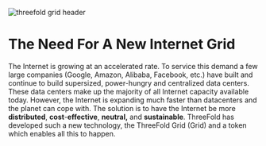 ![threefold grid header](grid_header.png)

# The Need For A New Internet Grid

The Internet is growing at an accelerated rate. To service this demand a few large companies (Google, Amazon, Alibaba, Facebook, etc.) have built and continue to build supersized, power-hungry and centralized data centers. These data centers make up the majority of all Internet capacity available today. However, the Internet is expanding much faster than datacenters and the planet can cope with. The solution is to have the Internet be more **distributed**, **cost**-**effective**, **neutral,** and **sustainable**. ThreeFold has developed such a new technology, the ThreeFold Grid (Grid) and a token which enables all this to happen.
